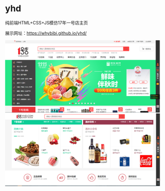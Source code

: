 # yhd
纯前端HTML+CSS+JS模仿17年一号店主页

展示网址：https://whybibi.github.io/yhd/

![主页](https://github.com/whybibi/yhd/blob/master/img/index1.PNG)
![主页](https://github.com/whybibi/yhd/blob/master/img/index2.PNG)
